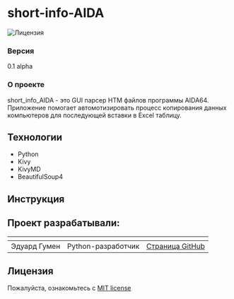 # short-info-AIDA
![Лицензия](https://img.shields.io/github/license/HRSpaceX/backend)

### Версия

0.1 alpha

### О проекте
short_info_AIDA - это GUI парсер HTM файлов программы AIDA64.
Приложение помогает автомотизировать процесс копирования данных компьютеров для последующей вставки в Excel таблицу.

## Технологии
- Python
- Kivy
- KivyMD
- BeautifulSoup4

## Инструкция


## Проект разрабатывали:

| <!-- --> | <!-- -->      | <!-- -->    |
|----------|---------------|-------------|
| Эдуард Гумен | Python-разработчик | [Cтраница GitHub](https://github.com/hydrospirt) |


## Лицензия

Пожалуйста, ознакомьтесь с [MIT license](https://github.com/hydrospirt/short-info-AIDA?tab=MIT-1-ov-file)